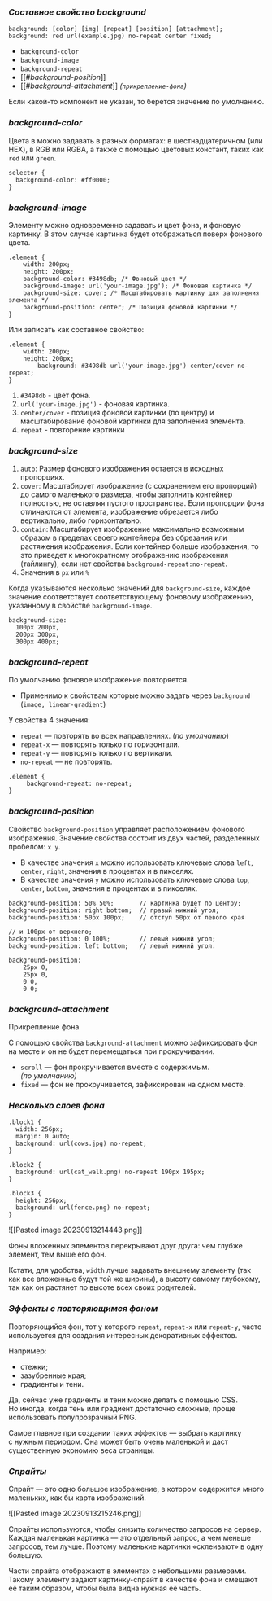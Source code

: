 ### _Составное свойство background_

```
background: [color] [img] [repeat] [position] [attachment];
background: red url(example.jpg) no-repeat center fixed;
```

- `background-color` 
- `background-image` 
- `background-repeat` 
- [[#_background-position_]]
- [[#_background-attachment_]] _(`прикрепление-фона`)_

Если какой-то компонент не указан, то берется значение по умолчанию.

### _background-color_

Цвета в можно задавать в разных форматах: в шестнадцатеричном (или HEX), в RGB или RGBA, а также с помощью цветовых констант, таких как `red` или `green`.

```
selector {
  background-color: #ff0000;
}
```

### _background-image_

Элементу можно одновременно задавать и цвет фона, и фоновую картинку. В этом случае картинка будет отображаться поверх фонового цвета.

```
.element {
    width: 200px;
    height: 200px;
    background-color: #3498db; /* Фоновый цвет */
    background-image: url('your-image.jpg'); /* Фоновая картинка */
    background-size: cover; /* Масштабировать картинку для заполнения элемента */
    background-position: center; /* Позиция фоновой картинки */
}
```

Или записать как составное свойство:

```
.element {
    width: 200px;
    height: 200px;
		background: #3498db url('your-image.jpg') center/cover no-repeat;
}
```

1. `#3498db` - цвет фона.
2. `url('your-image.jpg')` - фоновая картинка.
3. `center/cover` - позиция фоновой картинки (по центру) и масштабирование фоновой картинки для заполнения элемента.
4. `repeat` - повторение картинки

### _background-size_

1. `auto`: Размер фонового изображения остается в исходных пропорциях.
2. `cover`: Масштабирует изображение (с сохранением его пропорций) до самого маленького размера, чтобы заполнить контейнер полностью, не оставляя пустого пространства. Если пропорции фона отличаются от элемента, изображение обрезается либо вертикально, либо горизонтально.
3. `contain`: Масштабирует изображение максимально возможным образом в пределах своего контейнера без обрезания или растяжения изображения. Если контейнер больше изображения, то это приведет к многократному отображению изображения (тайлингу), если нет свойства `background-repeat:no-repeat`.
4. Значения в `px` или `%`

Когда указываются несколько значений для `background-size`, каждое значение соответствует соответствующему фоновому изображению, указанному в свойстве `background-image`.

```
background-size:
  100px 200px,
  200px 300px,
  300px 400px;
```

### _background-repeat_

По умолчанию фоновое изображение повторяется. 
- Применимо к свойствам которые можно задать через `background` (`image, linear-gradient`)

У свойства 4 значения:

- `repeat` — повторять во всех направлениях. (_по умолчанию_)
- `repeat-x` — повторять только по горизонтали.
- `repeat-y` — повторять только по вертикали.
- `no-repeat` — не повторять.

```
.element {
	 background-repeat: no-repeat;
}
```

### _background-position_

Свойство `background-position` управляет расположением фонового изображения. Значение свойства состоит из двух частей, разделенных пробелом: `x y`. 

- В качестве значения `x` можно использовать ключевые слова `left`, `center`, `right`, значения в процентах и в пикселях.
- В качестве значения `y` можно использовать ключевые слова `top`, `center`, `bottom`, значения в процентах и в пикселях.

```
background-position: 50% 50%;       // картинка будет по центру;
background-position: right bottom;  // правый нижний угол;
background-position: 50px 100px;    // отступ 50px от левого края
																		// и 100px от верхнего;
background-position: 0 100%;        // левый нижний угол;
background-position: left bottom;   // левый нижний угол.
```

```
background-position:
    25px 0,
    25px 0,
    0 0,
    0 0;
```

### _background-attachment_

Прикрепление фона

С помощью свойства `background-attachment` можно зафиксировать фон на месте и он не будет перемещаться при прокручивании.

- `scroll` — фон прокручивается вместе с содержимым. _(по умолчанию)_
- `fixed` — фон не прокручивается, зафиксирован на одном месте.

### _Несколько слоев фона_

```
.block1 {
  width: 256px;
  margin: 0 auto;
  background: url(cows.jpg) no-repeat;
}

.block2 {
  background: url(cat_walk.png) no-repeat 190px 195px;
}

.block3 {
  height: 256px;
  background: url(fence.png) no-repeat;
}
```

![[Pasted image 20230913214443.png]]

Фоны вложенных элементов перекрывают друг друга: чем глубже элемент, тем выше его фон.

Кстати, для удобства, `width` лучше задавать внешнему элементу (так как все вложенные будут той же ширины), а высоту самому глубокому, так как он растянет по высоте всех своих родителей.

### _Эффекты с повторяющимся фоном_

Повторяющийся фон, тот у которого `repeat`, `repeat-x` или `repeat-y`, часто используется для создания интересных декоративных эффектов.

Например:

- стежки;
- зазубренные края;
- градиенты и тени.

Да, сейчас уже градиенты и тени можно делать с помощью CSS. Но иногда, когда тень или градиент достаточно сложные, проще использовать полупрозрачный PNG.

Самое главное при создании таких эффектов — выбрать картинку с нужным периодом. Она может быть очень маленькой и даст существенную экономию веса страницы.

### _Спрайты_

Спрайт — это одно большое изображение, в котором содержится много маленьких, как бы карта изображений.

![[Pasted image 20230913215246.png]]

Спрайты используются, чтобы снизить количество запросов на сервер. Каждая маленькая картинка — это отдельный запрос, а чем меньше запросов, тем лучше. Поэтому маленькие картинки «склеивают» в одну большую.

Части спрайта отображают в элементах с небольшими размерами. Такому элементу задают картинку-спрайт в качестве фона и смещают её таким образом, чтобы была видна нужная её часть.
